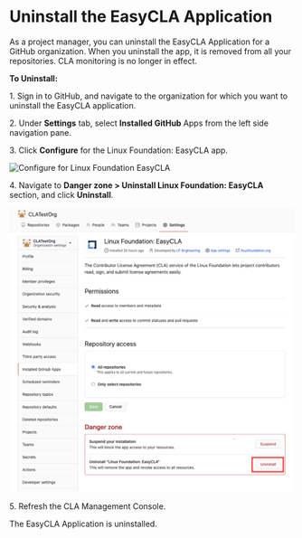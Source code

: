 # Uninstall the EasyCLA Application

As a project manager, you can uninstall the EasyCLA Application for a GitHub organization. When you uninstall the app, it is removed from all your repositories. CLA monitoring is no longer in effect.

**To Uninstall:**

1\. Sign in to GitHub, and navigate to the organization for which you want to uninstall the EasyCLA application.

2\. Under **Settings** tab, select **Installed GitHub** Apps from the left side navigation pane.

3\. Click **Configure** for the Linux Foundation: EasyCLA app.

![Configure for Linux Foundation EasyCLA](broken-reference)

4\. Navigate to **Danger zone > Uninstall Linux Foundation: EasyCLA** section, and click **Uninstall**.

![Uninstall EasyCLA App](../../../.gitbook/assets/uninstall-easycla-application.png)

5\. Refresh the CLA Management Console.

The EasyCLA Application is uninstalled.
